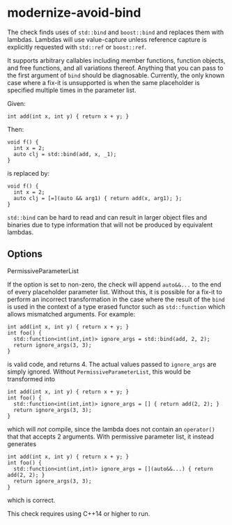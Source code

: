modernize-avoid-bind
====================

The check finds uses of `std::bind` and `boost::bind` and replaces them
with lambdas. Lambdas will use value-capture unless reference capture is
explicitly requested with `std::ref` or `boost::ref`.

It supports arbitrary callables including member functions, function
objects, and free functions, and all variations thereof. Anything that
you can pass to the first argument of `bind` should be diagnosable.
Currently, the only known case where a fix-it is unsupported is when the
same placeholder is specified multiple times in the parameter list.

Given:

    int add(int x, int y) { return x + y; }

Then:

    void f() {
      int x = 2;
      auto clj = std::bind(add, x, _1);
    }

is replaced by:

    void f() {
      int x = 2;
      auto clj = [=](auto && arg1) { return add(x, arg1); };
    }

`std::bind` can be hard to read and can result in larger object files
and binaries due to type information that will not be produced by
equivalent lambdas.

Options
-------

PermissiveParameterList

If the option is set to non-zero, the check will append `auto&&...` to
the end of every placeholder parameter list. Without this, it is
possible for a fix-it to perform an incorrect transformation in the case
where the result of the `bind` is used in the context of a type erased
functor such as `std::function` which allows mismatched arguments. For
example:

    int add(int x, int y) { return x + y; }
    int foo() {
      std::function<int(int,int)> ignore_args = std::bind(add, 2, 2);
      return ignore_args(3, 3);
    }

is valid code, and returns <span class="title-ref">4</span>. The actual
values passed to `ignore_args` are simply ignored. Without
`PermissiveParameterList`, this would be transformed into

    int add(int x, int y) { return x + y; }
    int foo() {
      std::function<int(int,int)> ignore_args = [] { return add(2, 2); }
      return ignore_args(3, 3);
    }

which will *not* compile, since the lambda does not contain an
`operator()` that that accepts 2 arguments. With permissive parameter
list, it instead generates

    int add(int x, int y) { return x + y; }
    int foo() {
      std::function<int(int,int)> ignore_args = [](auto&&...) { return add(2, 2); }
      return ignore_args(3, 3);
    }

which is correct.

This check requires using C++14 or higher to run.
